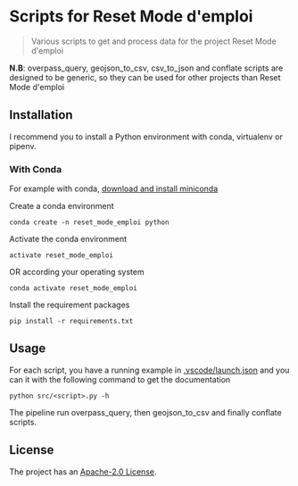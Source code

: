 # Scripts for Reset Mode d'emploi

> Various scripts to get and process data for the project Reset Mode d'emploi 

**N.B**: overpass_query, geojson_to_csv, csv_to_json and conflate scripts are designed to be generic,
so they can be used for other projects than Reset Mode d'emploi

## Installation

I recommend you to install a Python environment with conda, virtualenv or pipenv.

### With Conda
For example with conda, 
[download and install miniconda](https://docs.conda.io/en/latest/miniconda.html)

Create a conda environment

```
conda create -n reset_mode_emploi python
```

Activate the conda environment

```
activate reset_mode_emploi
```

OR according your operating system

```
conda activate reset_mode_emploi
```

Install the requirement packages

```
pip install -r requirements.txt
```

## Usage

For each script, you have a running example in [.vscode/launch.json](.vscode/launch.json) and you can it with the following command to get the documentation

```
python src/<script>.py -h
```

The pipeline run overpass_query, then geojson_to_csv and finally conflate scripts.


## License

The project has an [Apache-2.0 License](LICENSE).
